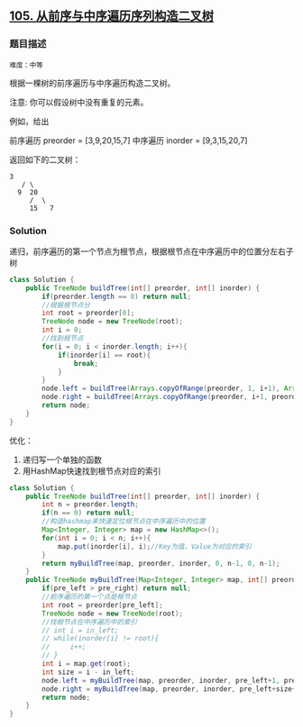 ## [105. 从前序与中序遍历序列构造二叉树](https://leetcode-cn.com/problems/construct-binary-tree-from-preorder-and-inorder-traversal/)

### 题目描述

`难度：中等`

根据一棵树的前序遍历与中序遍历构造二叉树。

注意:
你可以假设树中没有重复的元素。

例如，给出

前序遍历 preorder = [3,9,20,15,7]
中序遍历 inorder = [9,3,15,20,7]

返回如下的二叉树：
```
3
   / \
  9  20
     /  \
     15   7
```

### Solution

递归，前序遍历的第一个节点为根节点，根据根节点在中序遍历中的位置分左右子树

```java
class Solution {
    public TreeNode buildTree(int[] preorder, int[] inorder) {
        if(preorder.length == 0) return null;
        //根据根节点分
        int root = preorder[0];
        TreeNode node = new TreeNode(root);
        int i = 0;
        //找到根节点
        for(i = 0; i < inorder.length; i++){
            if(inorder[i] == root){
                break;
            }
        }
        node.left = buildTree(Arrays.copyOfRange(preorder, 1, i+1), Arrays.copyOfRange(inorder, 0, i));
        node.right = buildTree(Arrays.copyOfRange(preorder, i+1, preorder.length), Arrays.copyOfRange(inorder, i+1, inorder.length));
        return node;
    }
}
```

优化：

1. 递归写一个单独的函数
2. 用HashMap快速找到根节点对应的索引



```java
class Solution {
    public TreeNode buildTree(int[] preorder, int[] inorder) {
        int n = preorder.length;
        if(n == 0) return null;
        //构造hashmap来快速定位根节点在中序遍历中的位置
        Map<Integer, Integer> map = new HashMap<>();
        for(int i = 0; i < n; i++){
            map.put(inorder[i], i);//Key为值，Value为对应的索引
        }
        return myBuildTree(map, preorder, inorder, 0, n-1, 0, n-1);
    }
    public TreeNode myBuildTree(Map<Integer, Integer> map, int[] preorder, int[] inorder, int pre_left, int pre_right, int in_left, int in_right){
        if(pre_left > pre_right) return null;
        //前序遍历的第一个点是根节点
        int root = preorder[pre_left];
        TreeNode node = new TreeNode(root);
        //找根节点在中序遍历中的索引
        // int i = in_left;
        // while(inorder[i] != root){
        //     i++;
        // }
        int i = map.get(root);
        int size = i - in_left;
        node.left = myBuildTree(map, preorder, inorder, pre_left+1, pre_left+size, in_left, i-1);
        node.right = myBuildTree(map, preorder, inorder, pre_left+size+1, pre_right, i+1, in_right);
        return node;
    }
}
```

